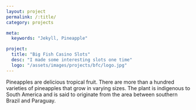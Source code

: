```yaml
---
layout: project
permalink: /:title/
category: projects

meta:
  keywords: "Jekyll, Pineapple"

project:
  title: "Big Fish Casino Slots"
  desc: "I made some interesting slots one time"
  logo: "/assets/images/projects/bfc/logo.jpg"
---
```

<p>Pineapples are delicious tropical fruit. There are more than a hundred varieties of pineapples that grow in varying sizes. The plant is indigenous to South America and is said to originate from the area between southern Brazil and Paraguay.</p>